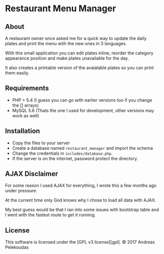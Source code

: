 Restaurant Menu Manager
======================

About
-----

A restaurant owner once asked me for a quick way to update the daily plates
and print the menu with the new ones in 3 languages.

With this small application you can edit plates inline, reorder the category
appearance position and make plates unavailable for the day.

It also creates a printable version of the avaialable plates so you can print
them easily.


Requirements
------------

 - PHP > 5.4 (I guess you can go with earlier versions too if 
 you change the [] arrays)
 - MySQL 5.6 (Thats the one I used for development, other 
 versions may work as well)


Installation
-----------

- Copy the files to your server
- Create a database named `restaurant_manager` and import the schema
- Change the credentials in `includes/database.php`.
- If the server is on the internet, password protect the directory.


AJAX Disclaimer
---------------

For some reason I used AJAX for everything, I wrote this a few months ago under
pressure.

At the current time only God knows why I chose to load all data with AJAX.

My best guess would be that I ran into some issues with bootstrap table and I
went with the fastest route to get it running.


License
-------

This software is licensed under the [GPL v3 license][gpl].
© 2017 Andreas Pelekoudas
